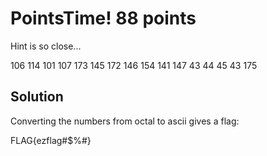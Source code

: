 # PointsTime! 88 points
Hint is so close...

106 114 101 107 173 145 172 146 154 141 147 43 44 45 43 175

## Solution
Converting the numbers from octal to ascii gives a flag:

FLAG{ezflag#$%#}
